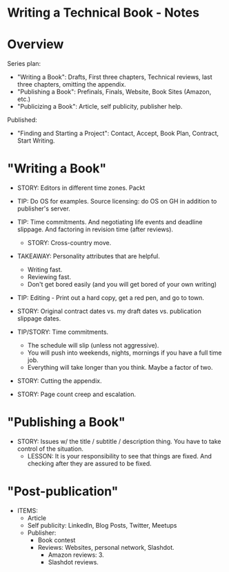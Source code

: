 Writing a Technical Book - Notes
================================

Overview
========

Series plan:

* "Writing a Book": Drafts, First three chapters, Technical reviews, last three chapters, omitting the appendix.
* "Publishing a Book": Prefinals, Finals, Website, Book Sites (Amazon, etc.)
* "Publicizing a Book": Article, self publicity, publisher help.

Published:

* "Finding and Starting a Project": Contact, Accept, Book Plan, Contract, Start Writing.

"Writing a Book"
================
* STORY: Editors in different time zones. Packt
* TIP: Do OS for examples. Source licensing: do OS on GH in addition to publisher's server.
* TIP: Time commitments. And negotiating life events and deadline slippage. And factoring in revision time (after reviews).
  * STORY: Cross-country move.
* TAKEAWAY: Personality attributes that are helpful.
  * Writing fast.
  * Reviewing fast.
  * Don't get bored easily (and you will get bored of your own writing)

* TIP: Editing - Print out a hard copy, get a red pen, and go to town.
* STORY: Original contract dates vs. my draft dates vs. publication slippage dates.
* TIP/STORY: Time commitments.
  * The schedule will slip (unless not aggressive).
  * You will push into weekends, nights, mornings if you have a full time job.
  * Everything will take longer than you think. Maybe a factor of two.
* STORY: Cutting the appendix.
* STORY: Page count creep and escalation.

"Publishing a Book"
===================
* STORY: Issues w/ the title / subtitle / description thing. You have to take control of the situation.
  * LESSON: It is your responsibility to see that things are fixed. And checking after they are assured to be fixed.

"Post-publication"
==================
* ITEMS:
  * Article
  * Self publicity: LinkedIn, Blog Posts, Twitter, Meetups
  * Publisher:
    * Book contest
    * Reviews: Websites, personal network, Slashdot.
      * Amazon reviews: 3.
      * Slashdot reviews.

